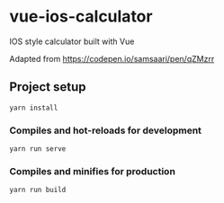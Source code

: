 # vue-ios-calculator

IOS style calculator built with Vue

Adapted from https://codepen.io/samsaari/pen/qZMzrr

## Project setup

```
yarn install
```

### Compiles and hot-reloads for development

```
yarn run serve
```

### Compiles and minifies for production

```
yarn run build
```

